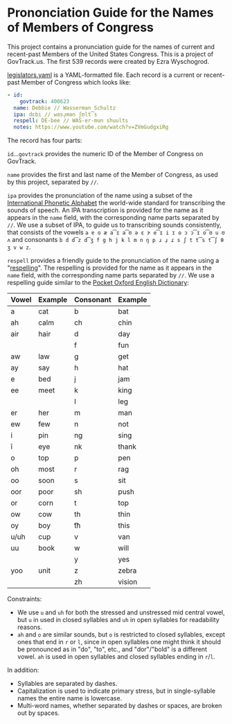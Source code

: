 Prononciation Guide for the Names of Members of Congress
========================================================

This project contains a pronunciation guide for the names of current and recent-past Members of the United States Congress. This is a project of GovTrack.us. The first 539 records were created by Ezra Wyschogrod.

[legislators.yaml](legislators.yaml) is a YAML-formatted file. Each record is a current or recent-past Member of Congress which looks like:

```yaml
- id:
    govtrack: 400623
  name: Debbie // Wasserman Schultz
  ipa: dɛbi // wasɹ̩mən ʃʊlt͡s
  respell: DE-bee // WAS-er-mun shuults
  notes: https://www.youtube.com/watch?v=ZVmGudgxiRg
```

The record has four parts:

`id`...`govtrack` provides the numeric ID of the Member of Congress on GovTrack.

`name` provides the first and last name of the Member of Congress, as used by this project, separated by `//`.

`ipa` provides the pronunciation of the name using a subset of the [International Phonetic Alphabet](https://en.wikipedia.org/wiki/International_Phonetic_Alphabet) the world-wide standard for transcribing the sounds of speech. An IPA transcription is provided for the name as it appears in the `name` field, with the corresponding name parts separated by `//`. We use a subset of IPA, to guide us to transcribing sounds consistently, that consists of the vowels `a ɐ ɑ æ a͡ɪ a͡ʊ ə ɛ ɝ e͡ɪ i ɪ o ɔ ɔ͡ɪ o͡ʊ u ʊ ʌ` and consonants `b d d͡z d͡ʒ f g h j k l m n ŋ p ɹ ɹ̜ ɾ s ʃ t t͡s t͡ʃ θ ʒ v w z`.

`respell` provides a friendly guide to the pronunciation of the name using a "[respelling](https://en.wikipedia.org/wiki/Pronunciation_respelling_for_English)". The respelling is provided for the name as it appears in the `name` field, with the corresponding name parts separated by `//`. We use a respelling guide similar to the [Pocket Oxford English Dictionary](https://www.amazon.com/Pocket-Oxford-English-Dictionary-Dictionaries/dp/0199666156/ref=sr_1_5?ie=UTF8&qid=1508765253&sr=8-5&keywords=pocket+oxford):

| Vowel | Example | Consonant | Example |
| ----- | ------- | --------- | ------- |
| a     | cat     | b         | bat     |
| ah    | calm    | ch        | chin    |
| air   | hair    | d         | day     |
|       |         | f         | fun     |
| aw    | law     | g         | get     |
| ay    | say     | h         | hat     |
| e     | bed     | j         | jam     |
| ee    | meet    | k         | king    |
|       |         | l         | leg     |
| er    | her     | m         | man     |
| ew    | few     | n         | not     |
| i     | pin     | ng        | sing    |
| ī     | eye     | nk        | thank   |
| o     | top     | p         | pen     |
| oh    | most    | r         | rag     |
| oo    | soon    | s         | sit     |
| oor   | poor    | sh        | push    |
| or    | corn    | t         | top     |
| ow    | cow     | th        | thin    |
| oy    | boy     | t͡h        | this    |
| u/uh  | cup     | v         | van     |
| uu    | book    | w         | will    |
|       |         | y         | yes     |
| yoo   | unit    | z         | zebra   |
|       |         | zh        | vision  |

Constraints:

* We use `u` and `uh` for both the stressed and unstressed mid central vowel, but `u` in used in closed syllables and `uh` in open syllables for readability reasons.
* `ah` and `o` are similar sounds, but `o` is restricted to closed syllables, except ones that end in `r` or `l`, since in open syllables one might think it should be pronounced as in "do", "to", etc., and "dor"/"bold" is a different vowel. `ah` is used in open syllables and closed syllables ending in `r`/`l`.

In addition:

* Syllables are separated by dashes.
* Capitalization is used to indicate primary stress, but in single-syllable names the entire name is lowercase.
* Multi-word names, whether separated by dashes or spaces, are broken out by spaces.
